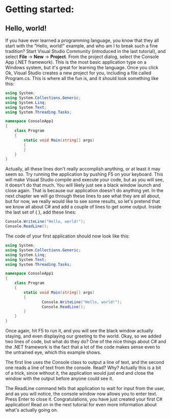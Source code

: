 # Getting started:

## Hello, world!

If you have ever learned a programming language, you know that they all start with the "Hello, world!" example, and who am I to break such a fine tradition? Start Visual Studio Community (introduced in the last tutorial), and select **File** -> **New** -> **Project**. From the project dialog, select the Console App (.NET framework). This is the most basic application type on a Windows system, but it's great for learning the language. Once you click Ok, Visual Studio creates a new project for you, including a file called Program.cs. This is where all the fun is, and it should look something like this:

```cs
using System;
using System.Collections.Generic;
using System.Linq;
using System.Text;
using System.Threading.Tasks;

namespace ConsoleApp1
{
    class Program
    {
        static void Main(string[] args)
        {
        }
    }
}
```

Actually, all these lines don't really accomplish anything, or at least it may seem so. Try running the application by pushing F5 on your keyboard. This will make Visual Studio compile and execute your code, but as you will see, it doesn't do that much. You will likely just see a black window launch and close again. That is because our application doesn't do anything yet. In the next chapter we will go through these lines to see what they are all about, but for now, we really would like to see some results, so let's pretend that we know all about C# and add a couple of lines to get some output. Inside the last set of { }, add these lines:

```cs
Console.WriteLine("Hello, world!");
Console.ReadLine();
```

The code of your first application should now look like this:

```cs
using System;
using System.Collections.Generic;
using System.Linq;
using System.Text;
using System.Threading.Tasks;

namespace ConsoleApp1
{
    class Program
    {
        static void Main(string[] args)
        {
                Console.WriteLine("Hello, world!");
                Console.ReadLine();
        }
    }
}
```

Once again, hit F5 to run it, and you will see the black window actually staying, and even displaying our greeting to the world. Okay, so we added two lines of code, but what do they do? One of the nice things about C# and the .NET framework is the fact that a lot of the code makes sense even to the untrained eye, which this example shows.

The first line uses the Console class to output a line of text, and the second one reads a line of text from the console. Read? Why? Actually this is a bit of a trick, since without it, the application would just end and close the window with the output before anyone could see it.

The ReadLine command tells that application to wait for input from the user, and as you will notice, the console window now allows you to enter text. Press Enter to close it. Congratulations, you have just created your first C# application! Read on in the next tutorial for even more information about what's actually going on.